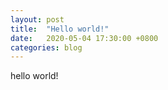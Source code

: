 ```yaml
---
layout: post
title:  "Hello world!"
date:   2020-05-04 17:30:00 +0800
categories: blog
---
```



hello world!